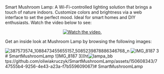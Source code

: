 
Smart Mushroom Lamp: A Wi-Fi-controlled lighting solution that brings a touch of nature indoors. Customize colors and brightness via a web interface to set the perfect mood. Ideal for smart homes and DIY enthusiasts.
Watch the video below to see:

<p align="center">
  <a href="https://youtu.be/C2W9qRDupLg">
     <img src="https://img.youtu.be/C2W9qRDupLg?t=12.jpg" alt="Watch the video.">
  </a>
</p>

Get an inside look at Mushroom Lamp by browsing the following images:

<p align="center">
  
  ![387573574_1088473455655157_5085239878886346768_n](https://github.com/oliwiakruczyk/SmartMushroomLamp/assets/150608343/78e01aaf-1192-4b05-96cb-8efaf7abee82)
  ![IMG_8187 3](https://github.com/oliwiakruczyk/SmartMushroomLamp/assets/150608343/747555b4-9256-4e43-a23a-f7b559609067)# SmartMushroomLamp
  ![IMG_8187 3](ht![lampa_bb](https://github.com/oliwiakruczyk/SmartMushroomLamp/assets/150608343/727eaf65-60df-4ae6-af12-03419c24bf3c)
tps://github.com/oliwiakruczyk/SmartMushroomLamp/assets/150608343/747555b4-9256-4e43-a23a-f7b559609067)# SmartMushroomLamp
</p>

